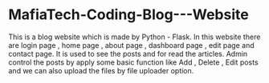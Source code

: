 # MafiaTech-Coding-Blog---Website
This is a blog website which is made by Python - Flask. In this website there are login page , home page , about page , dashboard page , edit page and contact page. It is used to see the posts and for read the articles. Admin  control the posts by apply some basic function like Add , Delete , Edit posts and we can also upload the files by file uploader option.
